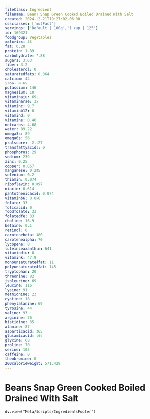 ```yaml
---
fileClass: Ingredient
filename: Beans Snap Green Cooked Boiled Drained With Salt
created: 2024-12-21T19:27:02-06:00
cssclasses: ['nutFact']
servings: ['Default | 100g','1 cup | 125']
id: 169321
foodgroup: Vegetables
calories: 35
fat: 0.28
protein: 1.89
carbohydrate: 7.88
sugars: 3.63
fiber: 3.2
cholesterol: 0
saturatedfats: 0.064
calcium: 44
iron: 0.65
potassium: 146
magnesium: 18
vitaminaiu: 691
vitaminarae: 35
vitaminc: 9.7
vitaminb12: 0
vitamind: 0
vitamine: 0.46
netcarbs: 4.68
water: 89.22
omega3s: 89
omega6s: 56
pralscore: -2.127
transfattyacids: 0
phosphorus: 29
sodium: 239
zinc: 0.25
copper: 0.057
manganese: 0.285
selenium: 0.2
thiamin: 0.074
riboflavin: 0.097
niacin: 0.614
pantothenicacid: 0.074
vitaminb6: 0.056
folate: 33
folicacid: 0
foodfolate: 33
folatedfe: 33
choline: 16.9
betaine: 0.1
retinol: 0
carotenebeta: 380
carotenealpha: 70
lycopene: 0
luteinzeaxanthin: 641
vitamindiu: 0
vitamink: 47.9
monounsaturatedfat: 11
polyunsaturatedfat: 145
tryptophan: 20
threonine: 82
isoleucine: 69
leucine: 116
lysine: 91
methionine: 23
cystine: 18
phenylalanine: 69
tyrosine: 44
valine: 93
arginine: 76
histidine: 35
alanine: 87
asparticacid: 265
glutamicacid: 194
glycine: 68
proline: 70
serine: 103
caffeine: 0
theobromine: 0
200calorieweight: 571.429
---
```


# Beans Snap Green Cooked Boiled Drained With Salt

```dataviewjs
dv.view("Meta/Scripts/IngredientsFooter")
```
